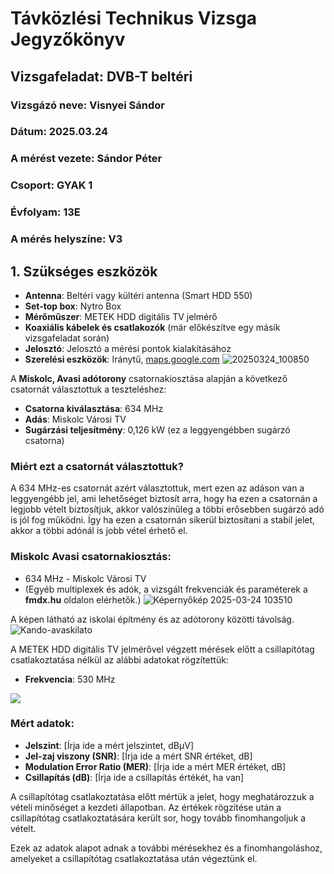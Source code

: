 # Távközlési Technikus Vizsga Jegyzőkönyv

## Vizsgafeladat: DVB-T beltéri

### Vizsgázó neve: Visnyei Sándor
### Dátum: 2025.03.24
### A mérést vezete: Sándor Péter
### Csoport: GYAK 1
### Évfolyam: 13E
### A mérés helyszíne: V3

## 1. Szükséges eszközök

- **Antenna**: Beltéri vagy kültéri antenna (Smart HDD 550)
- **Set-top box**: Nytro Box
- **Mérőműszer**: METEK HDD digitális TV jelmérő
- **Koaxiális kábelek és csatlakozók** (már előkészítve egy másik vizsgafeladat során)
- **Jelosztó**: Jelosztó a mérési pontok kialakításához
- **Szerelési eszközök**: Iránytű, [maps.google.com](https://maps.google.com)
![20250324_100850](https://github.com/user-attachments/assets/afb1290d-6234-41e3-83c6-bc33d5a56b9f)

A **Miskolc, Avasi adótorony** csatornakiosztása alapján a következő csatornát választottuk a teszteléshez:

- **Csatorna kiválasztása**: 634 MHz
- **Adás**: Miskolc Városi TV
- **Sugárzási teljesítmény**: 0,126 kW (ez a leggyengébben sugárzó csatorna)

### Miért ezt a csatornát választottuk?

A 634 MHz-es csatornát azért választottuk, mert ezen az adáson van a leggyengébb jel, ami lehetőséget biztosít arra, hogy ha ezen a csatornán a legjobb vételt biztosítjuk, akkor valószínűleg a többi erősebben sugárzó adó is jól fog működni. Így ha ezen a csatornán sikerül biztosítani a stabil jelet, akkor a többi adónál is jobb vétel érhető el.

### Miskolc Avasi csatornakiosztás:

- 634 MHz - Miskolc Városi TV
- (Egyéb multiplexek és adók, a vizsgált frekvenciák és paraméterek a **fmdx.hu** oldalon elérhetők.)
![Képernyőkép 2025-03-24 103510](https://github.com/user-attachments/assets/3958a253-8d9e-4828-97f2-92cacf4d4370)

A képen látható az iskolai építmény és az adótorony közötti távolság.
![Kando-avaskilato](https://github.com/user-attachments/assets/525b1796-37bc-410f-9daf-09776e05eaa6)

A METEK HDD digitális TV jelmérővel végzett mérések előtt a csillapítótag csatlakoztatása nélkül az alábbi adatokat rögzítettük:

- **Frekvencia**: 530 MHz

 <img src="https://sancy1021.github.io/Tavkozles/DVB-T belteri/its_snapshot_0026.bmp"/>  

### Mért adatok:

- **Jelszint**: [Írja ide a mért jelszintet, dBμV]
- **Jel-zaj viszony (SNR)**: [Írja ide a mért SNR értéket, dB]
- **Modulation Error Ratio (MER)**: [Írja ide a mért MER értéket, dB]
- **Csillapítás (dB)**: [Írja ide a csillapítás értékét, ha van]

A csillapítótag csatlakoztatása előtt mértük a jelet, hogy meghatározzuk a vételi minőséget a kezdeti állapotban. Az értékek rögzítése után a csillapítótag csatlakoztatására került sor, hogy tovább finomhangoljuk a vételt.

Ezek az adatok alapot adnak a további mérésekhez és a finomhangoláshoz, amelyeket a csillapítótag csatlakoztatása után végeztünk el.





